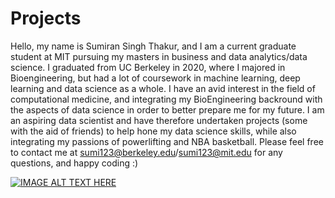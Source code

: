 # Projects
Hello, my name is Sumiran Singh Thakur, and I am a current graduate student at MIT pursuing my masters in business and data analytics/data science.
I graduated from UC Berkeley in 2020, where I majored in Bioengineering, but had a lot of coursework in machine learning, deep learning and data science as a whole.
I have an avid interest in the field of computational medicine, and integrating my BioEngineering backround with the 
aspects of data science in order to better prepare me for my future. I am an aspiring data scientist and have therefore
undertaken projects (some with the aid of friends) to help hone my data science skills, while also integrating my passions
of powerlifting and NBA basketball. Please feel free to contact me at sumi123@berkeley.edu/sumi123@mit.edu for any questions, and happy coding :)

[![IMAGE ALT TEXT HERE](http://img.youtube.com/vi/mXZxo5RAhfI/0.jpg)](http://www.youtube.com/watch?v=mXZxo5RAhfI)


